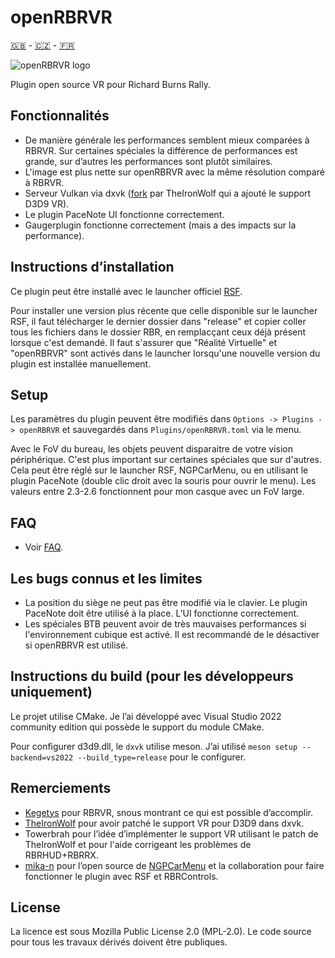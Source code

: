 # openRBRVR

[🇬🇧](README.md) - [🇨🇿](README_CZ.md) - [🇫🇷](README_FR.md)

![openRBRVR logo](img/openRBRVR.png)

Plugin open source VR pour Richard Burns Rally.

## Fonctionnalités

- De manière générale les performances semblent mieux comparées à RBRVR. Sur certaines spéciales la différence de performances est grande, sur d’autres les performances sont plutôt similaires.
- L'image est plus nette sur openRBRVR avec la même résolution comparé à RBRVR.
- Serveur Vulkan via dxvk ([fork](https://github.com/TheIronWolfModding/dxvk) par TheIronWolf qui a ajouté le support D3D9 VR).
- Le plugin PaceNote UI fonctionne correctement.
- Gaugerplugin fonctionne correctement (mais a des impacts sur la performance).

## Instructions d’installation

Ce plugin peut être installé avec le launcher officiel [RSF](https://rallysimfans.hu).

Pour installer une version plus récente que celle disponible sur le launcher RSF, il faut télécharger le dernier dossier dans "release" et copier coller tous les fichiers dans le dossier RBR, en remplacçant ceux déjà présent lorsque c'est demandé. Il faut s'assurer que "Réalité Virtuelle" et "openRBRVR" sont activés dans le launcher lorsqu'une nouvelle version du plugin est installée manuellement.

## Setup

Les paramètres du plugin peuvent être modifiés dans `Options -> Plugins -> openRBRVR` et sauvegardés dans `Plugins/openRBRVR.toml` via le menu.

Avec le FoV du bureau, les objets peuvent disparaitre de votre vision périphérique. C'est plus important sur certaines spéciales que sur d'autres. Cela peut être réglé sur le launcher RSF, NGPCarMenu, ou en utilisant le plugin PaceNote (double clic droit avec la souris pour ouvrir le menu). Les valeurs entre 2.3-2.6 fonctionnent pour mon casque avec un FoV large.

## FAQ

- Voir [FAQ](https://github.com/Detegr/openRBRVR/blob/master/FAQ_FR.md).

## Les bugs connus et les limites

- La position du siège ne peut pas être modifié via le clavier. Le plugin PaceNote doit être utilisé à la place. L’UI fonctionne correctement.
- Les spéciales BTB peuvent avoir de très mauvaises performances si l'environnement cubique est activé. Il est recommandé de le désactiver si openRBRVR est utilisé.

## Instructions du build (pour les développeurs uniquement)

Le projet utilise CMake. Je l’ai développé avec Visual Studio 2022 community edition qui possède le support du module CMake.

Pour configurer d3d9.dll, le `dxvk` utilise meson. J’ai utilisé `meson setup
--backend=vs2022 --build_type=release` pour le configurer.

## Remerciements

- [Kegetys](https://www.kegetys.fi/) pour RBRVR, snous montrant ce qui est possible d’accomplir.
- [TheIronWolf](https://github.com/TheIronWolfModding) pour avoir patché le support VR pour D3D9 dans dxvk.
- Towerbrah pour l’idée d’implémenter le support VR utilisant le patch de TheIronWolf et pour l'aide corrigeant les problèmes de RBRHUD+RBRRX.
- [mika-n](https://github.com/mika-n) pour l’open source de [NGPCarMenu](https://github.com/mika-n/NGPCarMenu) et la collaboration pour faire fonctionner le plugin avec RSF et RBRControls.

## License

La licence est sous Mozilla Public License 2.0 (MPL-2.0). Le code source pour tous les travaux dérivés doivent être publiques.
